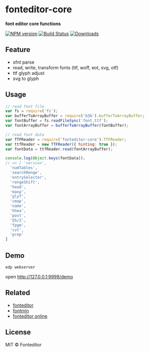# fonteditor-core 

**font editor core functions**

[![NPM version][npm-image]][npm-url]
[![Build Status][travis-image]][travis-url]
[![Downloads][downloads-image]][npm-url]

## Feature

- sfnt parse
- read, write, transform fonts (ttf, woff, eot, svg, otf)  
- ttf glyph adjust
- svg to glyph

## Usage

```js
// read font file
var fs = require('fs');
var bufferToArrayBuffer = require('b3b').bufferToArrayBuffer;
var fontBuffer = fs.readFileSync('font.ttf');
var fontArrayBuffer = bufferToArrayBuffer(fontBuffer);

// read font data
var TTFReader = require('fonteditor-core').TTFReader;
var ttfReader = new TTFReader({ hinting: true });
var fontData = ttfReader.read(fontArrayBuffer);

console.log(Object.keys(fontData));
// => [ 'version',
  'numTables',
  'searchRenge',
  'entrySelector',
  'rengeShift',
  'head',
  'maxp',
  'glyf',
  'cmap',
  'name',
  'hhea',
  'post',
  'OS/2',
  'fpgm',
  'cvt',
  'prep'
]

```

## Demo

```
edp webserver
```

open <http://127.0.0.1:9999/demo>

## Related

- [fonteditor](https://github.com/ecomfe/fonteditor)
- [fontmin](https://github.com/ecomfe/fontmin)
- [fonteditor online](http://font.baidu.com/)

## License

MIT © Fonteditor

[downloads-image]: http://img.shields.io/npm/dm/fonteditor-core.svg
[npm-url]: https://npmjs.org/package/fonteditor-core
[npm-image]: http://img.shields.io/npm/v/fonteditor-core.svg

[travis-url]: https://travis-ci.org/kekee000/fonteditor-core
[travis-image]: http://img.shields.io/travis/kekee000/fonteditor-core.svg
